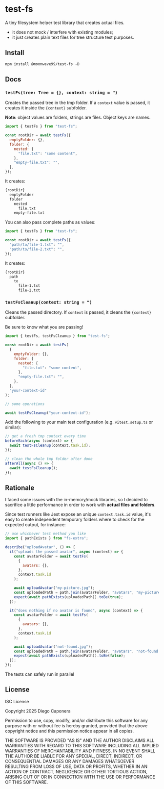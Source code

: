 # test-fs

A tiny filesystem helper test library that creates actual files.

- it does not mock / interfere with existing modules;
- it just creates plain text files for tree structure test purposes.

## Install

```txt
npm install @moonwave99/test-fs -D
```

## Docs

### `testFs(tree: Tree = {}, context: string = ")`

Creates the passed tree in the tmp folder. If a `context` value is passed, it creates it inside the `{context}` subfolder.

**Note:** object values are folders, strings are files. Object keys are names.

```js
import { testFs } from "test-fs";

const rootDir = await testFs({
  emptyFolder: {},
  folder: {
    nested: {
      "file.txt": "some content",
    },
    "empty-file.txt": "",
  },
});
```

It creates:

```txt
{rootDir}
  emptyFolder
  folder
    nested
      file.txt
    empty-file.txt
```

You can also pass complete paths as values:

```js
import { testFs } from "test-fs";

const rootDir = await testFs({
  "path/to/file-1.txt": "",
  "path/to/file-2.txt": "",
});
```

It creates:

```txt
{rootDir}
  path
    to
      file-1.txt
      file-2.txt
```

### `testFsCleanup(context: string = ")`

Cleans the passed directory. If `context` is passed, it cleans the `{context}` subfolder.

Be sure to know what you are passing!

```js
import { testFs, testFsCleanup } from "test-fs";

const rootDir = await testFs(
  {
    emptyFolder: {},
    folder: {
      nested: {
        "file.txt": "some content",
      },
      "empty-file.txt": "",
    },
  },
  "your-context-id"
);

// some operations

await testFsCleanup("your-context-id");
```

Add the following to your main test configuration (e.g. `vitest.setup.ts` or similar):

```js
// get a fresh tmp context every time
beforeEach(async (context) => {
  await testFsCleanup(context.task.id);
});

// clean the whole tmp folder after done
afterAll(async () => {
  await testFsCleanup();
});
```

## Rationale

I faced some issues with the in-memory/mock libraries, so I decided to sacrifice a little performance in order to work with **actual files and folders**.

Since test runners like Jest expose an unique `context.task.id` value, it's easy to create independent temporary folders where to check for the expected output, for instance:

```js
// use whichever test method you like
import { pathExists } from "fs-extra";

describe("uploadAvatar", () => {
  it("uploads the passed avatar", async (context) => {
    const avatarFolder = await testFs(
      {
        avatars: {},
      },
      context.task.id
    );

    await uploadAvatar("my-picture.jpg");
    const uploadedPath = path.join(avatarFolder, "avatars", "my-picture.jpg");
    expect(await pathExists(uploadedPath)).toBe(true);
  });

  it("does nothing if no avatar is found", async (context) => {
    const avatarFolder = await testFs(
      {
        avatars: {},
      },
      context.task.id
    );

    await uploadAvatar("not-found.jpg");
    const uploadedPath = path.join(avatarFolder, "avatars", "not-found.jpg");
    expect(await pathExists(uploadedPath)).toBe(false);
  });
});
```

The tests can safely run in parallel

## License

ISC License

Copyright 2025 Diego Caponera

Permission to use, copy, modify, and/or distribute this software for any purpose with or without fee is hereby granted, provided that the above copyright notice and this permission notice appear in all copies.

THE SOFTWARE IS PROVIDED "AS IS" AND THE AUTHOR DISCLAIMS ALL WARRANTIES WITH REGARD TO THIS SOFTWARE INCLUDING ALL IMPLIED WARRANTIES OF MERCHANTABILITY AND FITNESS. IN NO EVENT SHALL THE AUTHOR BE LIABLE FOR ANY SPECIAL, DIRECT, INDIRECT, OR CONSEQUENTIAL DAMAGES OR ANY DAMAGES WHATSOEVER RESULTING FROM LOSS OF USE, DATA OR PROFITS, WHETHER IN AN ACTION OF CONTRACT, NEGLIGENCE OR OTHER TORTIOUS ACTION, ARISING OUT OF OR IN CONNECTION WITH THE USE OR PERFORMANCE OF THIS SOFTWARE.
